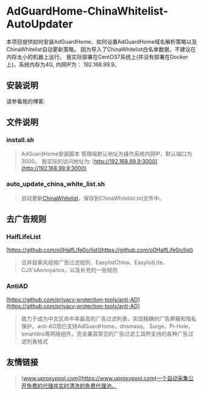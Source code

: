 # AdGuardHome-ChinaWhitelist-AutoUpdater
本项目提供如何安装AdGuardHome、如何设置AdGuardHome域名解析策略以及ChinaWhitelist自动更新策略。
因为导入了ChinaWhitelist白名单数据，不建议在内存太小的机器上运行。
我实际部署在CentOS7系统上(并没有部署在Docker上)，系统内存为4G, 内网IP为： 192.168.99.9。

## 安装说明
请参看我的博客:

## 文件说明
### install.sh
> AdGuardHome安装脚本
> 管理端默认地址为操作系统内网IP，默认端口为3000。
> 我实际的访问地址为: [http://192.168.99.9:3000](http://192.168.99.9:3000)

### auto_update_china_white_list.sh
> 自动更新[ChinaWhitelist](https://adguard.yojigen.tech/ChinaWhiteList.txt)，保存到ChinaWhitelist.txt文件中。

## 去广告规则
### HalfLifeList
[https://github.com/o0HalfLife0o/list](https://github.com/o0HalfLife0o/list)
> 合并自乘风视频广告过滤规则、EasylistChina、EasylistLite、CJX'sAnnoyance，以及补充的一些规则

### AntiAD

[https://github.com/privacy-protection-tools/anti-AD](https://github.com/privacy-protection-tools/anti-AD)
> 致力于成为中文区命中率最高的广告过滤列表，实现精确的广告屏蔽和隐私保护。anti-AD现已支持AdGuardHome，dnsmasq， Surge，Pi-Hole，smartdns等网络组件。完全兼容常见的广告过滤工具所支持的各种广告过滤列表格式

## 友情链接
> [www.uproxypool.com](https://www.uproxypool.com)一个自动采集公开免费的代理并实时清洗的免费代理池。
